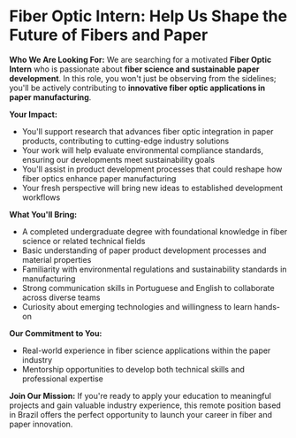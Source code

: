 # Fiber Optic Intern: Help Us Shape the Future of Fibers and Paper

**Who We Are Looking For:**
We are searching for a motivated **Fiber Optic Intern** who is passionate about **fiber science and sustainable paper development**. In this role, you won't just be observing from the sidelines; you'll be actively contributing to **innovative fiber optic applications in paper manufacturing**.

**Your Impact:**
- You'll support research that advances fiber optic integration in paper products, contributing to cutting-edge industry solutions
- Your work will help evaluate environmental compliance standards, ensuring our developments meet sustainability goals
- You'll assist in product development processes that could reshape how fiber optics enhance paper manufacturing
- Your fresh perspective will bring new ideas to established development workflows

**What You'll Bring:**
- A completed undergraduate degree with foundational knowledge in fiber science or related technical fields
- Basic understanding of paper product development processes and material properties
- Familiarity with environmental regulations and sustainability standards in manufacturing
- Strong communication skills in Portuguese and English to collaborate across diverse teams
- Curiosity about emerging technologies and willingness to learn hands-on

**Our Commitment to You:**
- Real-world experience in fiber science applications within the paper industry
- Mentorship opportunities to develop both technical skills and professional expertise

**Join Our Mission:**
If you're ready to apply your education to meaningful projects and gain valuable industry experience, this remote position based in Brazil offers the perfect opportunity to launch your career in fiber and paper innovation.